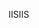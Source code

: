  <span data-ttu-id="4fc76-101">IIS</span><span class="sxs-lookup"><span data-stu-id="4fc76-101">IIS</span></span> 